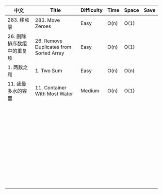 | 中文                                 | Title                  | Difficulty | Time | Space | Save |
| --------------------------------------- | -------------------------- | -------- | ----- | ---- | ---- |
| 283. 移动零 | 283. Move Zeroes | Easy | O(n) | O(1) |  |
| 26. 删除排序数组中的重复项 | 26. Remove Duplicates from Sorted Array | Easy | O(n) | O(1) |      |
| 1. 两数之和 | 1. Two Sum       | Easy  | O(n) | O(n)  |      |
| 11. 盛最多水的容器 | 11. Container With Most Water | Medium | O(n) | O(1) |  |
|                            |                                         |            |      |       |      |
|                            |                                         |            |      |       |      |
|                            |                                         |            |      |       |      |
|                            |                                         |            |      |       |      |
|                            |                                         |            |      |       |      |
|                            |                                         |            |      |       |      |
|                            |                                         |            |      |       |      |
|                            |                                         |            |      |       |      |
|                            |                                         |            |      |       |      |
|                            |                                         |            |      |       |      |
|                            |                                         |            |      |       |      |
|                            |                                         |            |      |       |      |
|                            |                                         |            |      |       |      |
|                            |                                         |            |      |       |      |
|                            |                                         |            |      |       |      |
|                            |                                         |            |      |       |      |
|                            |                                         |            |      |       |      |
|                            |                                         |            |      |       |      |
|                            |                                         |            |      |       |      |
|                            |                                         |            |      |       |      |
|                            |                                         |            |      |       |      |
|                            |                                         |            |      |       |      |
|                            |                                         |            |      |       |      |
|                            |                                         |            |      |       |      |
|                            |                                         |            |      |       |      |
|                            |                                         |            |      |       |      |
|                            |                                         |            |      |       |      |
|                            |                                         |            |      |       |      |
|                            |                                         |            |      |       |      |
|                            |                                         |            |      |       |      |
|                            |                                         |            |      |       |      |
|                            |                                         |            |      |       |      |
|                            |                                         |            |      |       |      |
|                            |                                         |            |      |       |      |
|                            |                                         |            |      |       |      |
|                            |                                         |            |      |       |      |
|                            |                                         |            |      |       |      |
|                            |                                         |            |      |       |      |
|                            |                                         |            |      |       |      |
|                            |                                         |            |      |       |      |
|                            |                                         |            |      |       |      |
|                            |                                         |            |      |       |      |
|                            |                                         |            |      |       |      |
|                            |                                         |            |      |       |      |
|                            |                                         |            |      |       |      |
|                            |                                         |            |      |       |      |
|                            |                                         |            |      |       |      |

